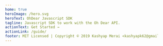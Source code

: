 ```yaml
---
home: true
heroImage: /hero.svg
heroText: OhDear Javascript SDK
tagline: Javascript SDK to work with the Oh Dear API.
actionText: Get Started →
actionLink: /guide/
footer: MIT Licensed | Copyright © 2019 Kashyap Merai <kashyapk62@gmail.com>
---
```


